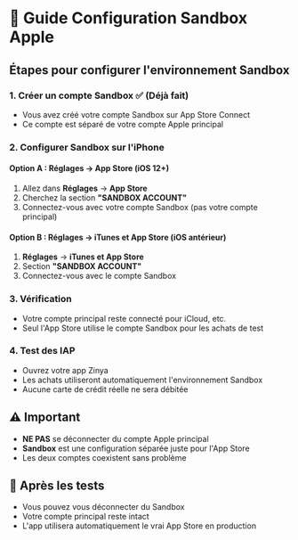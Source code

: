 # 🧪 Guide Configuration Sandbox Apple

## Étapes pour configurer l'environnement Sandbox

### 1. **Créer un compte Sandbox** ✅ (Déjà fait)

- Vous avez créé votre compte Sandbox sur App Store Connect
- Ce compte est séparé de votre compte Apple principal

### 2. **Configurer Sandbox sur l'iPhone**

#### Option A : Réglages → App Store (iOS 12+)

1. Allez dans **Réglages** → **App Store**
2. Cherchez la section **"SANDBOX ACCOUNT"**
3. Connectez-vous avec votre compte Sandbox (pas votre compte principal)

#### Option B : Réglages → iTunes et App Store (iOS antérieur)

1. **Réglages** → **iTunes et App Store**
2. Section **"SANDBOX ACCOUNT"**
3. Connectez-vous avec le compte Sandbox

### 3. **Vérification**

- Votre compte principal reste connecté pour iCloud, etc.
- Seul l'App Store utilise le compte Sandbox pour les achats de test

### 4. **Test des IAP**

- Ouvrez votre app Zinya
- Les achats utiliseront automatiquement l'environnement Sandbox
- Aucune carte de crédit réelle ne sera débitée

## ⚠️ Important

- **NE PAS** se déconnecter du compte Apple principal
- **Sandbox** est une configuration séparée juste pour l'App Store
- Les deux comptes coexistent sans problème

## 🔄 Après les tests

- Vous pouvez vous déconnecter du Sandbox
- Votre compte principal reste intact
- L'app utilisera automatiquement le vrai App Store en production
